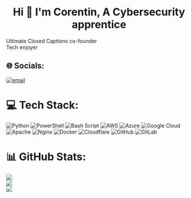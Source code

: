 <h1 align="center">Hi 👋 I'm Corentin, A Cybersecurity apprentice</h1>

Ultimate Closed Captions co-founder<br>
Tech enjoyer


## 🌐 Socials:
[![email](https://img.shields.io/badge/Email-D14836?logo=gmail&logoColor=white)](mailto:contact@corentin384.fr) 

# 💻 Tech Stack:
![Python](https://img.shields.io/badge/python-3670A0?style=flat&logo=python&logoColor=ffdd54) ![PowerShell](https://img.shields.io/badge/PowerShell-%235391FE.svg?style=flat&logo=powershell&logoColor=white) ![Bash Script](https://img.shields.io/badge/bash_script-%23121011.svg?style=flat&logo=gnu-bash&logoColor=white) ![AWS](https://img.shields.io/badge/AWS-%23FF9900.svg?style=flat&logo=amazon-aws&logoColor=white) ![Azure](https://img.shields.io/badge/azure-%230072C6.svg?style=flat&logo=microsoftazure&logoColor=white) ![Google Cloud](https://img.shields.io/badge/GoogleCloud-%234285F4.svg?style=flat&logo=google-cloud&logoColor=white) ![Apache](https://img.shields.io/badge/apache-%23D42029.svg?style=flat&logo=apache&logoColor=white) ![Nginx](https://img.shields.io/badge/nginx-%23009639.svg?style=flat&logo=nginx&logoColor=white) ![Docker](https://img.shields.io/badge/docker-%230db7ed.svg?style=flat&logo=docker&logoColor=white) ![Cloudflare](https://img.shields.io/badge/Cloudflare-F38020?style=flat&logo=Cloudflare&logoColor=white) ![GitHub](https://img.shields.io/badge/github-%23121011.svg?style=flat&logo=github&logoColor=white) ![GitLab](https://img.shields.io/badge/gitlab-%23181717.svg?style=flat&logo=gitlab&logoColor=white)
# 📊 GitHub Stats:
![](https://github-readme-stats.vercel.app/api?username=corentin384&theme=dark&hide_border=true&include_all_commits=false&count_private=false)<br/>
![](https://nirzak-streak-stats.vercel.app/?user=corentin384&theme=dark&hide_border=true)<br/>
![](https://github-readme-stats.vercel.app/api/top-langs/?username=corentin384&theme=dark&hide_border=true&include_all_commits=false&count_private=false&layout=compact)

<!-- Proudly created with GPRM ( https://gprm.itsvg.in ) -->
